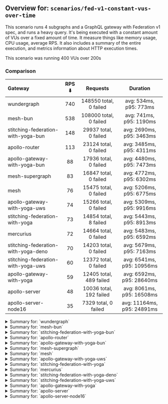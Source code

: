 ## Overview for: `scenarios/fed-v1-constant-vus-over-time`


This scenario runs 4 subgraphs and a GraphQL gateway with Federation v1 spec, and runs a heavy query. It's being executed with a constant amount of VUs over a fixed amount of time. It measure things like memory usage, CPU usage, average RPS. It also includes a summary of the entire execution, and metrics information about HTTP execution times.


This scenario was running 400 VUs over 200s


### Comparison


| Gateway                             | RPS ⬇️ |        Requests         |          Duration          |
| :---------------------------------- | :----: | :---------------------: | :------------------------: |
| wundergraph                         |  740   | 148550 total, 0 failed  |   avg: 534ms, p95: 773ms   |
| mesh-bun                            |  538   | 108000 total, 0 failed  |  avg: 741ms, p95: 1190ms   |
| stitching-federation-with-yoga-bun  |  148   |  29937 total, 0 failed  |  avg: 2690ms, p95: 3463ms  |
| apollo-router                       |  113   |  23124 total, 0 failed  |  avg: 3485ms, p95: 4311ms  |
| apollo-gateway-with-yoga-bun        |   88   |  17936 total, 0 failed  |  avg: 4480ms, p95: 7473ms  |
| mesh-supergraph                     |   83   |  16847 total, 0 failed  |  avg: 4772ms, p95: 6302ms  |
| mesh                                |   76   |  15475 total, 0 failed  |  avg: 5206ms, p95: 6775ms  |
| apollo-gateway-with-yoga-uws        |   74   |  15266 total, 0 failed  |  avg: 5309ms, p95: 9916ms  |
| stitching-federation-with-yoga      |   73   |  14854 total, 8 failed  |  avg: 5443ms, p95: 8913ms  |
| mercurius                           |   72   |  14664 total, 0 failed  |  avg: 5483ms, p95: 6592ms  |
| stitching-federation-with-yoga-deno |   70   |  14203 total, 0 failed  |  avg: 5679ms, p95: 7163ms  |
| stitching-federation-with-yoga-uws  |   60   |  12372 total, 0 failed  | avg: 6541ms, p95: 10956ms  |
| apollo-gateway-with-yoga            |   59   | 12405 total, 489 failed | avg: 6592ms, p95: 28640ms  |
| apollo-server                       |   48   | 10036 total, 192 failed | avg: 8061ms, p95: 16508ms  |
| apollo-server-node16                |   35   |  7329 total, 0 failed   | avg: 11164ms, p95: 24891ms |



<details>
  <summary>Summary for: `wundergraph`</summary>

  **K6 Output**




```
     ✓ response code was 200
     ✓ no graphql errors
     ✓ valid response structure

     checks.........................: 100.00% ✓ 445650    ✗ 0     
     data_received..................: 740 MB  3.7 MB/s
     data_sent......................: 176 MB  879 kB/s
     http_req_blocked...............: avg=266.86µs min=1.1µs    med=2.2µs    max=263.23ms p(90)=3.5µs    p(95)=4.3µs   
     http_req_connecting............: avg=250.89µs min=0s       med=0s       max=169.45ms p(90)=0s       p(95)=0s      
     http_req_duration..............: avg=534.21ms min=99.89ms  med=516.75ms max=1.31s    p(90)=709.99ms p(95)=773.37ms
       { expected_response:true }...: avg=534.21ms min=99.89ms  med=516.75ms max=1.31s    p(90)=709.99ms p(95)=773.37ms
   ✓ http_req_failed................: 0.00%   ✓ 0         ✗ 148550
     http_req_receiving.............: avg=5.98ms   min=14.3µs   med=35.4µs   max=501.33ms p(90)=255.8µs  p(95)=18.36ms 
     http_req_sending...............: avg=823.42µs min=7.1µs    med=12µs     max=411.88ms p(90)=23.6µs   p(95)=107.4µs 
     http_req_tls_handshaking.......: avg=0s       min=0s       med=0s       max=0s       p(90)=0s       p(95)=0s      
     http_req_waiting...............: avg=527.41ms min=99.84ms  med=513.28ms max=1.23s    p(90)=693.3ms  p(95)=749.36ms
     http_reqs......................: 148550  740.87201/s
     iteration_duration.............: avg=539.05ms min=100.43ms med=521.32ms max=1.41s    p(90)=716.39ms p(95)=781.21ms
     iterations.....................: 148550  740.87201/s
     vus............................: 400     min=400     max=400 
     vus_max........................: 400     min=400     max=400 
```


**Performance Overview**


<img src="https://imagedelivery.net/KYe9TScr4TldYHA48pczVg/724cbb8b-b473-427a-cf67-88a829ac0300/public" alt="Performance Overview" />


**HTTP Overview**


<img src="https://imagedelivery.net/KYe9TScr4TldYHA48pczVg/29478715-680f-4683-f3f6-95746a2f6e00/public" alt="HTTP Overview" />


  </details>

<details>
  <summary>Summary for: `mesh-bun`</summary>

  **K6 Output**




```
     ✓ response code was 200
     ✗ no graphql errors
      ↳  0% — ✓ 0 / ✗ 108000
     ✗ valid response structure
      ↳  0% — ✓ 0 / ✗ 108000

     checks.........................: 33.33% ✓ 108000     ✗ 216000
     data_received..................: 103 MB 512 kB/s
     data_sent......................: 128 MB 639 kB/s
     http_req_blocked...............: avg=227.91µs min=1.1µs    med=2.2µs    max=128.23ms p(90)=3.3µs   p(95)=4.2µs   
     http_req_connecting............: avg=217.51µs min=0s       med=0s       max=124.94ms p(90)=0s      p(95)=0s      
     http_req_duration..............: avg=741.03ms min=144.26ms med=723.21ms max=1.84s    p(90)=1.11s   p(95)=1.19s   
       { expected_response:true }...: avg=741.03ms min=144.26ms med=723.21ms max=1.84s    p(90)=1.11s   p(95)=1.19s   
   ✓ http_req_failed................: 0.00%  ✓ 0          ✗ 108000
     http_req_receiving.............: avg=527.52µs min=13.2µs   med=30.5µs   max=276.95ms p(90)=219.3µs p(95)=384.51µs
     http_req_sending...............: avg=239.14µs min=7.4µs    med=12.8µs   max=256.3ms  p(90)=52.2µs  p(95)=167.7µs 
     http_req_tls_handshaking.......: avg=0s       min=0s       med=0s       max=0s       p(90)=0s      p(95)=0s      
     http_req_waiting...............: avg=740.26ms min=142.19ms med=722.77ms max=1.81s    p(90)=1.1s    p(95)=1.18s   
     http_reqs......................: 108000 538.338296/s
     iteration_duration.............: avg=742.1ms  min=181ms    med=723.77ms max=1.89s    p(90)=1.11s   p(95)=1.19s   
     iterations.....................: 108000 538.338296/s
     vus............................: 64     min=64       max=400 
     vus_max........................: 400    min=400      max=400 
```


**Performance Overview**


<img src="https://imagedelivery.net/KYe9TScr4TldYHA48pczVg/8a34fb21-1526-4d61-95a8-f4da0a64e300/public" alt="Performance Overview" />


**HTTP Overview**


<img src="https://imagedelivery.net/KYe9TScr4TldYHA48pczVg/82003cb9-7337-4508-2cca-43ac4e4b1200/public" alt="HTTP Overview" />


  </details>

<details>
  <summary>Summary for: `stitching-federation-with-yoga-bun`</summary>

  **K6 Output**




```
     ✓ response code was 200
     ✗ no graphql errors
      ↳  99% — ✓ 29936 / ✗ 1
     ✗ valid response structure
      ↳  99% — ✓ 29936 / ✗ 1

     checks.........................: 99.99% ✓ 89809      ✗ 2    
     data_received..................: 149 MB 739 kB/s
     data_sent......................: 36 MB  176 kB/s
     http_req_blocked...............: avg=790.34µs min=900ns med=1.7µs  max=110.43ms p(90)=2.6µs  p(95)=3.4µs  
     http_req_connecting............: avg=774.73µs min=0s    med=0s     max=110.03ms p(90)=0s     p(95)=0s     
     http_req_duration..............: avg=2.69s    min=1.88s med=2.56s  max=7.12s    p(90)=2.96s  p(95)=3.46s  
       { expected_response:true }...: avg=2.69s    min=1.88s med=2.56s  max=7.12s    p(90)=2.96s  p(95)=3.46s  
   ✓ http_req_failed................: 0.00%  ✓ 0          ✗ 29937
     http_req_receiving.............: avg=100.9µs  min=14µs  med=25.7µs max=88.54ms  p(90)=47.7µs p(95)=63.32µs
     http_req_sending...............: avg=182.53µs min=6µs   med=9.7µs  max=140.15ms p(90)=23.1µs p(95)=94.72µs
     http_req_tls_handshaking.......: avg=0s       min=0s    med=0s     max=0s       p(90)=0s     p(95)=0s     
     http_req_waiting...............: avg=2.68s    min=1.88s med=2.56s  max=7.11s    p(90)=2.96s  p(95)=3.46s  
     http_reqs......................: 29937  148.394068/s
     iteration_duration.............: avg=2.69s    min=1.88s med=2.57s  max=7.14s    p(90)=2.96s  p(95)=3.52s  
     iterations.....................: 29937  148.394068/s
     vus............................: 400    min=400      max=400
     vus_max........................: 400    min=400      max=400
```


**Performance Overview**


<img src="https://imagedelivery.net/KYe9TScr4TldYHA48pczVg/ad8af485-d37c-4d36-8e10-0f9ebfcc0c00/public" alt="Performance Overview" />


**HTTP Overview**


<img src="https://imagedelivery.net/KYe9TScr4TldYHA48pczVg/e1a1eda5-1629-4bf1-d436-6ea2c97ac300/public" alt="HTTP Overview" />


  </details>

<details>
  <summary>Summary for: `apollo-router`</summary>

  **K6 Output**




```
     ✓ response code was 200
     ✗ no graphql errors
      ↳  99% — ✓ 23120 / ✗ 4
     ✗ valid response structure
      ↳  99% — ✓ 23120 / ✗ 4

     checks.........................: 99.98% ✓ 69364   ✗ 8    
     data_received..................: 115 MB 567 kB/s
     data_sent......................: 27 MB  135 kB/s
     http_req_blocked...............: avg=1.07ms   min=1.4µs  med=2.7µs  max=119.8ms  p(90)=4µs    p(95)=8.4µs
     http_req_connecting............: avg=1.06ms   min=0s     med=0s     max=119.75ms p(90)=0s     p(95)=0s   
     http_req_duration..............: avg=3.48s    min=1.65s  med=3.36s  max=9.26s    p(90)=3.79s  p(95)=4.31s
       { expected_response:true }...: avg=3.48s    min=1.65s  med=3.36s  max=9.26s    p(90)=3.79s  p(95)=4.31s
   ✓ http_req_failed................: 0.00%  ✓ 0       ✗ 23124
     http_req_receiving.............: avg=61.79µs  min=20.8µs med=53.9µs max=14.59ms  p(90)=77.5µs p(95)=85µs 
     http_req_sending...............: avg=107.22µs min=6.7µs  med=14.2µs max=65.92ms  p(90)=28.3µs p(95)=34µs 
     http_req_tls_handshaking.......: avg=0s       min=0s     med=0s     max=0s       p(90)=0s     p(95)=0s   
     http_req_waiting...............: avg=3.48s    min=1.65s  med=3.36s  max=9.26s    p(90)=3.79s  p(95)=4.31s
     http_reqs......................: 23124  113.898/s
     iteration_duration.............: avg=3.48s    min=1.65s  med=3.36s  max=9.36s    p(90)=3.79s  p(95)=4.31s
     iterations.....................: 23124  113.898/s
     vus............................: 69     min=69    max=400
     vus_max........................: 400    min=400   max=400
```


**Performance Overview**


<img src="https://imagedelivery.net/KYe9TScr4TldYHA48pczVg/190a6746-104b-4d60-0bd3-229d621b0500/public" alt="Performance Overview" />


**HTTP Overview**


<img src="https://imagedelivery.net/KYe9TScr4TldYHA48pczVg/70389007-0abd-471e-5b4d-f21bb17b8200/public" alt="HTTP Overview" />


  </details>

<details>
  <summary>Summary for: `apollo-gateway-with-yoga-bun`</summary>

  **K6 Output**




```
     ✓ response code was 200
     ✗ no graphql errors
      ↳  99% — ✓ 17933 / ✗ 3
     ✗ valid response structure
      ↳  99% — ✓ 17933 / ✗ 3

     checks.........................: 99.98% ✓ 53802     ✗ 6    
     data_received..................: 89 MB  442 kB/s
     data_sent......................: 21 MB  105 kB/s
     http_req_blocked...............: avg=1ms      min=1µs      med=2µs     max=79.73ms  p(90)=3.3µs   p(95)=6.4µs   
     http_req_connecting............: avg=992.69µs min=0s       med=0s      max=76.99ms  p(90)=0s      p(95)=0s      
     http_req_duration..............: avg=4.47s    min=467.8ms  med=3.86s   max=12.31s   p(90)=6.68s   p(95)=7.47s   
       { expected_response:true }...: avg=4.47s    min=467.8ms  med=3.86s   max=12.31s   p(90)=6.68s   p(95)=7.47s   
   ✓ http_req_failed................: 0.00%  ✓ 0         ✗ 17936
     http_req_receiving.............: avg=4.09ms   min=15.3µs   med=34.29µs max=293.92ms p(90)=80.64µs p(95)=354.57µs
     http_req_sending...............: avg=413.79µs min=5.7µs    med=11.7µs  max=297.78ms p(90)=31.7µs  p(95)=143.69µs
     http_req_tls_handshaking.......: avg=0s       min=0s       med=0s      max=0s       p(90)=0s      p(95)=0s      
     http_req_waiting...............: avg=4.47s    min=466.14ms med=3.86s   max=12.31s   p(90)=6.67s   p(95)=7.47s   
     http_reqs......................: 17936  88.739386/s
     iteration_duration.............: avg=4.48s    min=519.14ms med=3.86s   max=12.37s   p(90)=6.68s   p(95)=7.47s   
     iterations.....................: 17936  88.739386/s
     vus............................: 41     min=41      max=400
     vus_max........................: 400    min=400     max=400
```


**Performance Overview**


<img src="https://imagedelivery.net/KYe9TScr4TldYHA48pczVg/3fdf0a35-9f70-4e2f-2fff-7e36fef33c00/public" alt="Performance Overview" />


**HTTP Overview**


<img src="https://imagedelivery.net/KYe9TScr4TldYHA48pczVg/5a1ef4ec-0f7e-45de-1d34-bfab1858f400/public" alt="HTTP Overview" />


  </details>

<details>
  <summary>Summary for: `mesh-supergraph`</summary>

  **K6 Output**




```
     ✓ response code was 200
     ✗ no graphql errors
      ↳  99% — ✓ 16686 / ✗ 161
     ✗ valid response structure
      ↳  0% — ✓ 0 / ✗ 16847

     checks.........................: 66.34% ✓ 33533     ✗ 17008
     data_received..................: 86 MB  425 kB/s
     data_sent......................: 20 MB  99 kB/s
     http_req_blocked...............: avg=2.91ms   min=1.4µs  med=2.5µs  max=234.76ms p(90)=3.8µs   p(95)=5.5µs  
     http_req_connecting............: avg=2.88ms   min=0s     med=0s     max=234.72ms p(90)=0s      p(95)=0s     
     http_req_duration..............: avg=4.77s    min=2.19s  med=4.52s  max=12.14s   p(90)=5.63s   p(95)=6.3s   
       { expected_response:true }...: avg=4.77s    min=2.19s  med=4.52s  max=12.14s   p(90)=5.63s   p(95)=6.3s   
   ✓ http_req_failed................: 0.00%  ✓ 0         ✗ 16847
     http_req_receiving.............: avg=67.44µs  min=23.3µs med=59.7µs max=7.48ms   p(90)=86.25µs p(95)=95.91µs
     http_req_sending...............: avg=357.88µs min=8.5µs  med=15µs   max=110.93ms p(90)=30.6µs  p(95)=36.7µs 
     http_req_tls_handshaking.......: avg=0s       min=0s     med=0s     max=0s       p(90)=0s      p(95)=0s     
     http_req_waiting...............: avg=4.77s    min=2.19s  med=4.52s  max=12.13s   p(90)=5.63s   p(95)=6.3s   
     http_reqs......................: 16847  83.327781/s
     iteration_duration.............: avg=4.77s    min=2.19s  med=4.52s  max=12.2s    p(90)=5.63s   p(95)=6.3s   
     iterations.....................: 16847  83.327781/s
     vus............................: 136    min=136     max=400
     vus_max........................: 400    min=400     max=400
```


**Performance Overview**


<img src="https://imagedelivery.net/KYe9TScr4TldYHA48pczVg/89aa6066-7cff-45cf-9526-db948cf75e00/public" alt="Performance Overview" />


**HTTP Overview**


<img src="https://imagedelivery.net/KYe9TScr4TldYHA48pczVg/44283fcf-80a9-41b5-5767-b97e8d659800/public" alt="HTTP Overview" />


  </details>

<details>
  <summary>Summary for: `mesh`</summary>

  **K6 Output**




```
     ✓ response code was 200
     ✗ no graphql errors
      ↳  98% — ✓ 15285 / ✗ 190
     ✗ valid response structure
      ↳  98% — ✓ 15285 / ✗ 190

     checks.........................: 99.18% ✓ 46045     ✗ 380  
     data_received..................: 80 MB  396 kB/s
     data_sent......................: 18 MB  91 kB/s
     http_req_blocked...............: avg=845.31µs min=1.5µs med=2.5µs  max=147.42ms p(90)=4µs    p(95)=12.5µs 
     http_req_connecting............: avg=814.94µs min=0s    med=0s     max=71.08ms  p(90)=0s     p(95)=0s     
     http_req_duration..............: avg=5.2s     min=1.99s med=5.09s  max=12.09s   p(90)=6.03s  p(95)=6.77s  
       { expected_response:true }...: avg=5.2s     min=1.99s med=5.09s  max=12.09s   p(90)=6.03s  p(95)=6.77s  
   ✓ http_req_failed................: 0.00%  ✓ 0         ✗ 15475
     http_req_receiving.............: avg=77.76µs  min=25µs  med=52.1µs max=64.13ms  p(90)=85.6µs p(95)=102.8µs
     http_req_sending...............: avg=607.96µs min=9.7µs med=14.6µs max=152.32ms p(90)=35.6µs p(95)=46.6µs 
     http_req_tls_handshaking.......: avg=0s       min=0s    med=0s     max=0s       p(90)=0s     p(95)=0s     
     http_req_waiting...............: avg=5.2s     min=1.99s med=5.09s  max=12.09s   p(90)=6.03s  p(95)=6.77s  
     http_reqs......................: 15475  76.303091/s
     iteration_duration.............: avg=5.2s     min=1.99s med=5.09s  max=12.09s   p(90)=6.03s  p(95)=6.77s  
     iterations.....................: 15475  76.303091/s
     vus............................: 25     min=25      max=400
     vus_max........................: 400    min=400     max=400
```


**Performance Overview**


<img src="https://imagedelivery.net/KYe9TScr4TldYHA48pczVg/840079fa-99a9-4d20-1d1a-1a9f24c81500/public" alt="Performance Overview" />


**HTTP Overview**


<img src="https://imagedelivery.net/KYe9TScr4TldYHA48pczVg/f133603a-c5f3-4e04-e88c-66b895404800/public" alt="HTTP Overview" />


  </details>

<details>
  <summary>Summary for: `apollo-gateway-with-yoga-uws`</summary>

  **K6 Output**




```
     ✓ response code was 200
     ✗ no graphql errors
      ↳  89% — ✓ 13713 / ✗ 1553
     ✗ valid response structure
      ↳  89% — ✓ 13713 / ✗ 1553

     checks.........................: 93.21% ✓ 42692     ✗ 3106 
     data_received..................: 72 MB  354 kB/s
     data_sent......................: 18 MB  89 kB/s
     http_req_blocked...............: avg=1.36ms   min=900ns    med=2µs     max=99.44ms  p(90)=3.1µs   p(95)=7.17µs 
     http_req_connecting............: avg=1.34ms   min=0s       med=0s      max=99.25ms  p(90)=0s      p(95)=0s     
     http_req_duration..............: avg=5.3s     min=662.78ms med=4.95s   max=16.81s   p(90)=8.76s   p(95)=9.91s  
       { expected_response:true }...: avg=5.3s     min=662.78ms med=4.95s   max=16.81s   p(90)=8.76s   p(95)=9.91s  
   ✓ http_req_failed................: 0.00%  ✓ 0         ✗ 15266
     http_req_receiving.............: avg=58.68µs  min=14.89µs  med=34.09µs max=35.16ms  p(90)=64.09µs p(95)=76.39µs
     http_req_sending...............: avg=273.03µs min=6.5µs    med=11.9µs  max=106.62ms p(90)=26.4µs  p(95)=91.02µs
     http_req_tls_handshaking.......: avg=0s       min=0s       med=0s      max=0s       p(90)=0s      p(95)=0s     
     http_req_waiting...............: avg=5.3s     min=662.72ms med=4.95s   max=16.81s   p(90)=8.76s   p(95)=9.91s  
     http_reqs......................: 15266  74.881377/s
     iteration_duration.............: avg=5.31s    min=663.38ms med=4.95s   max=16.81s   p(90)=8.76s   p(95)=9.92s  
     iterations.....................: 15266  74.881377/s
     vus............................: 99     min=99      max=400
     vus_max........................: 400    min=400     max=400
```


**Performance Overview**


<img src="https://imagedelivery.net/KYe9TScr4TldYHA48pczVg/45a6f057-0ca4-4252-0584-e241816e0e00/public" alt="Performance Overview" />


**HTTP Overview**


<img src="https://imagedelivery.net/KYe9TScr4TldYHA48pczVg/5b26fff3-4491-4243-fe8f-cf60a7e19c00/public" alt="HTTP Overview" />


  </details>

<details>
  <summary>Summary for: `stitching-federation-with-yoga`</summary>

  **K6 Output**




```
     ✗ response code was 200
      ↳  99% — ✓ 14846 / ✗ 8
     ✗ no graphql errors
      ↳  90% — ✓ 13479 / ✗ 1375
     ✗ valid response structure
      ↳  90% — ✓ 13479 / ✗ 1367

     checks.........................: 93.82% ✓ 41804    ✗ 2750 
     data_received..................: 94 MB  464 kB/s
     data_sent......................: 18 MB  87 kB/s
     http_req_blocked...............: avg=2.27ms   min=1.3µs    med=2.4µs  max=174.54ms p(90)=4µs    p(95)=15.3µs  
     http_req_connecting............: avg=2.24ms   min=0s       med=0s     max=174.2ms  p(90)=0s     p(95)=0s      
     http_req_duration..............: avg=5.44s    min=883.69ms med=4.68s  max=1m0s     p(90)=7.82s  p(95)=8.91s   
       { expected_response:true }...: avg=5.41s    min=883.69ms med=4.68s  max=59.47s   p(90)=7.8s   p(95)=8.9s    
   ✓ http_req_failed................: 0.05%  ✓ 8        ✗ 14846
     http_req_receiving.............: avg=64.17µs  min=0s       med=52.9µs max=9.11ms   p(90)=81.7µs p(95)=101.13µs
     http_req_sending...............: avg=654.28µs min=8.4µs    med=13.4µs max=70.52ms  p(90)=28.6µs p(95)=39.6µs  
     http_req_tls_handshaking.......: avg=0s       min=0s       med=0s     max=0s       p(90)=0s     p(95)=0s      
     http_req_waiting...............: avg=5.44s    min=883.64ms med=4.68s  max=59.99s   p(90)=7.82s  p(95)=8.91s   
     http_reqs......................: 14854  73.04744/s
     iteration_duration.............: avg=5.44s    min=883.9ms  med=4.68s  max=1m0s     p(90)=7.83s  p(95)=8.91s   
     iterations.....................: 14854  73.04744/s
     vus............................: 168    min=168    max=400
     vus_max........................: 400    min=400    max=400
```


**Performance Overview**


<img src="https://imagedelivery.net/KYe9TScr4TldYHA48pczVg/1c108140-c554-4eb7-a7c5-ee8011fdd000/public" alt="Performance Overview" />


**HTTP Overview**


<img src="https://imagedelivery.net/KYe9TScr4TldYHA48pczVg/7dd13ed9-e83b-40ad-85c8-442f054cf800/public" alt="HTTP Overview" />


  </details>

<details>
  <summary>Summary for: `mercurius`</summary>

  **K6 Output**




```
     ✓ response code was 200
     ✓ no graphql errors
     ✓ valid response structure

     checks.........................: 100.00% ✓ 43992     ✗ 0    
     data_received..................: 74 MB   365 kB/s
     data_sent......................: 17 MB   86 kB/s
     http_req_blocked...............: avg=1.69ms   min=1.3µs  med=3µs    max=100.45ms p(90)=5.8µs  p(95)=15.7µs  
     http_req_connecting............: avg=1.66ms   min=0s     med=0s     max=100.39ms p(90)=0s     p(95)=0s      
     http_req_duration..............: avg=5.48s    min=2.04s  med=5.35s  max=10.33s   p(90)=6.34s  p(95)=6.59s   
       { expected_response:true }...: avg=5.48s    min=2.04s  med=5.35s  max=10.33s   p(90)=6.34s  p(95)=6.59s   
   ✓ http_req_failed................: 0.00%   ✓ 0         ✗ 14664
     http_req_receiving.............: avg=73.16µs  min=22.4µs med=63µs   max=11.92ms  p(90)=99.9µs p(95)=112.38µs
     http_req_sending...............: avg=198.78µs min=7µs    med=16.4µs max=21.87ms  p(90)=33.7µs p(95)=57.4µs  
     http_req_tls_handshaking.......: avg=0s       min=0s     med=0s     max=0s       p(90)=0s     p(95)=0s      
     http_req_waiting...............: avg=5.48s    min=2.04s  med=5.35s  max=10.33s   p(90)=6.34s  p(95)=6.59s   
     http_reqs......................: 14664   72.577827/s
     iteration_duration.............: avg=5.48s    min=2.04s  med=5.36s  max=10.38s   p(90)=6.35s  p(95)=6.59s   
     iterations.....................: 14664   72.577827/s
     vus............................: 61      min=61      max=400
     vus_max........................: 400     min=400     max=400
```


**Performance Overview**


<img src="https://imagedelivery.net/KYe9TScr4TldYHA48pczVg/1c2a065c-709c-495b-1c83-cb0779f05a00/public" alt="Performance Overview" />


**HTTP Overview**


<img src="https://imagedelivery.net/KYe9TScr4TldYHA48pczVg/a74c35f4-8cc0-4370-8d9a-dc31f4002f00/public" alt="HTTP Overview" />


  </details>

<details>
  <summary>Summary for: `stitching-federation-with-yoga-deno`</summary>

  **K6 Output**




```
     ✓ response code was 200
     ✗ no graphql errors
      ↳  99% — ✓ 14126 / ✗ 77
     ✗ valid response structure
      ↳  99% — ✓ 14126 / ✗ 77

     checks.........................: 99.63% ✓ 42455     ✗ 154  
     data_received..................: 72 MB  354 kB/s
     data_sent......................: 17 MB  83 kB/s
     http_req_blocked...............: avg=1.21ms   min=1.2µs med=2.9µs  max=92.33ms p(90)=4.8µs    p(95)=14.8µs  
     http_req_connecting............: avg=1.18ms   min=0s    med=0s     max=79.66ms p(90)=0s       p(95)=0s      
     http_req_duration..............: avg=5.67s    min=2.79s med=5.53s  max=10.78s  p(90)=6.31s    p(95)=7.16s   
       { expected_response:true }...: avg=5.67s    min=2.79s med=5.53s  max=10.78s  p(90)=6.31s    p(95)=7.16s   
   ✓ http_req_failed................: 0.00%  ✓ 0         ✗ 14203
     http_req_receiving.............: avg=135.19µs min=18µs  med=41.3µs max=30.84ms p(90)=101.08µs p(95)=143.39µs
     http_req_sending...............: avg=239.25µs min=7.5µs med=15.7µs max=48.79ms p(90)=43.48µs  p(95)=183.5µs 
     http_req_tls_handshaking.......: avg=0s       min=0s    med=0s     max=0s      p(90)=0s       p(95)=0s      
     http_req_waiting...............: avg=5.67s    min=2.79s med=5.53s  max=10.76s  p(90)=6.31s    p(95)=7.16s   
     http_reqs......................: 14203  70.012298/s
     iteration_duration.............: avg=5.68s    min=2.79s med=5.53s  max=10.78s  p(90)=6.31s    p(95)=7.16s   
     iterations.....................: 14203  70.012298/s
     vus............................: 41     min=41      max=400
     vus_max........................: 400    min=400     max=400
```


**Performance Overview**


<img src="https://imagedelivery.net/KYe9TScr4TldYHA48pczVg/358f50bb-ba7a-4f46-2f1d-dd00c4045100/public" alt="Performance Overview" />


**HTTP Overview**


<img src="https://imagedelivery.net/KYe9TScr4TldYHA48pczVg/2a30a11c-2c15-49b8-59fc-610d0a67a400/public" alt="HTTP Overview" />


  </details>

<details>
  <summary>Summary for: `stitching-federation-with-yoga-uws`</summary>

  **K6 Output**




```
     ✓ response code was 200
     ✗ no graphql errors
      ↳  89% — ✓ 11060 / ✗ 1312
     ✗ valid response structure
      ↳  89% — ✓ 11060 / ✗ 1312

     checks.........................: 92.93% ✓ 34492     ✗ 2624 
     data_received..................: 83 MB  407 kB/s
     data_sent......................: 15 MB  72 kB/s
     http_req_blocked...............: avg=1.36ms   min=1.4µs med=2.6µs   max=120.87ms p(90)=4.4µs   p(95)=24.8µs  
     http_req_connecting............: avg=1.33ms   min=0s    med=0s      max=120.81ms p(90)=0s      p(95)=0s      
     http_req_duration..............: avg=6.54s    min=1.49s med=5.57s   max=18.04s   p(90)=9.38s   p(95)=10.95s  
       { expected_response:true }...: avg=6.54s    min=1.49s med=5.57s   max=18.04s   p(90)=9.38s   p(95)=10.95s  
   ✓ http_req_failed................: 0.00%  ✓ 0         ✗ 12372
     http_req_receiving.............: avg=155.58µs min=24µs  med=64.85µs max=62.86ms  p(90)=111.8µs p(95)=147.59µs
     http_req_sending...............: avg=252.77µs min=9µs   med=16.2µs  max=59.74ms  p(90)=44.6µs  p(95)=114.22µs
     http_req_tls_handshaking.......: avg=0s       min=0s    med=0s      max=0s       p(90)=0s      p(95)=0s      
     http_req_waiting...............: avg=6.54s    min=1.49s med=5.57s   max=18.04s   p(90)=9.37s   p(95)=10.95s  
     http_reqs......................: 12372  60.681057/s
     iteration_duration.............: avg=6.54s    min=1.49s med=5.57s   max=18.04s   p(90)=9.39s   p(95)=10.95s  
     iterations.....................: 12372  60.681057/s
     vus............................: 51     min=51      max=400
     vus_max........................: 400    min=400     max=400
```


**Performance Overview**


<img src="https://imagedelivery.net/KYe9TScr4TldYHA48pczVg/e00016e7-42b8-4016-b010-fa6b474aa200/public" alt="Performance Overview" />


**HTTP Overview**


<img src="https://imagedelivery.net/KYe9TScr4TldYHA48pczVg/078b3629-346b-42c7-5d34-3f538fbd6a00/public" alt="HTTP Overview" />


  </details>

<details>
  <summary>Summary for: `apollo-gateway-with-yoga`</summary>

  **K6 Output**




```
     ✗ response code was 200
      ↳  96% — ✓ 11916 / ✗ 489
     ✗ no graphql errors
      ↳  94% — ✓ 11769 / ✗ 636
     ✗ valid response structure
      ↳  98% — ✓ 11769 / ✗ 147

     checks.........................: 96.53% ✓ 35454     ✗ 1272 
     data_received..................: 60 MB  283 kB/s
     data_sent......................: 15 MB  70 kB/s
     http_req_blocked...............: avg=1.56ms   min=1.3µs med=2.7µs  max=135.74ms p(90)=13.26µs p(95)=6.96ms  
     http_req_connecting............: avg=1.49ms   min=0s    med=0s     max=85.28ms  p(90)=0s      p(95)=6.31ms  
     http_req_duration..............: avg=6.59s    min=1s    med=3.89s  max=1m0s     p(90)=4.61s   p(95)=28.63s  
       { expected_response:true }...: avg=4.39s    min=1s    med=3.88s  max=59.92s   p(90)=4.43s   p(95)=4.72s   
   ✓ http_req_failed................: 3.94%  ✓ 489       ✗ 11916
     http_req_receiving.............: avg=66.2µs   min=0s    med=60.1µs max=30.03ms  p(90)=84.5µs  p(95)=90.5µs  
     http_req_sending...............: avg=218.49µs min=6.9µs med=16.7µs max=39.15ms  p(90)=35.4µs  p(95)=289.84µs
     http_req_tls_handshaking.......: avg=0s       min=0s    med=0s     max=0s       p(90)=0s      p(95)=0s      
     http_req_waiting...............: avg=6.59s    min=1s    med=3.89s  max=1m0s     p(90)=4.61s   p(95)=28.63s  
     http_reqs......................: 12405  59.021019/s
     iteration_duration.............: avg=6.59s    min=1s    med=3.89s  max=1m0s     p(90)=4.61s   p(95)=28.64s  
     iterations.....................: 12405  59.021019/s
     vus............................: 31     min=31      max=400
     vus_max........................: 400    min=400     max=400
```


**Performance Overview**


<img src="https://imagedelivery.net/KYe9TScr4TldYHA48pczVg/a1f18947-e463-49d6-ab7c-cfe33f057600/public" alt="Performance Overview" />


**HTTP Overview**


<img src="https://imagedelivery.net/KYe9TScr4TldYHA48pczVg/a3240093-c6f4-411e-2de7-ecf4fb101d00/public" alt="HTTP Overview" />


  </details>

<details>
  <summary>Summary for: `apollo-server`</summary>

  **K6 Output**




```
     ✗ response code was 200
      ↳  98% — ✓ 9844 / ✗ 192
     ✗ no graphql errors
      ↳  75% — ✓ 7594 / ✗ 2442
     ✗ valid response structure
      ↳  77% — ✓ 7594 / ✗ 2250

     checks.........................: 83.67% ✓ 25032     ✗ 4884 
     data_received..................: 47 MB  228 kB/s
     data_sent......................: 12 MB  58 kB/s
     http_req_blocked...............: avg=5.18ms   min=1.5µs    med=2.9µs  max=224.25ms p(90)=6.1µs  p(95)=1.28ms  
     http_req_connecting............: avg=5.1ms    min=0s       med=0s     max=224.08ms p(90)=0s     p(95)=1.05ms  
     http_req_duration..............: avg=8.06s    min=756.5ms  med=6.56s  max=1m0s     p(90)=10.62s p(95)=16.5s   
       { expected_response:true }...: avg=7.04s    min=756.5ms  med=6.47s  max=58.85s   p(90)=10.07s p(95)=12.32s  
   ✓ http_req_failed................: 1.91%  ✓ 192       ✗ 9844 
     http_req_receiving.............: avg=105.95µs min=0s       med=66.5µs max=42.37ms  p(90)=97.6µs p(95)=116.13µs
     http_req_sending...............: avg=931.53µs min=9.4µs    med=17.3µs max=118.89ms p(90)=40.7µs p(95)=752.9µs 
     http_req_tls_handshaking.......: avg=0s       min=0s       med=0s     max=0s       p(90)=0s     p(95)=0s      
     http_req_waiting...............: avg=8.06s    min=756.39ms med=6.56s  max=1m0s     p(90)=10.62s p(95)=16.5s   
     http_reqs......................: 10036  48.814793/s
     iteration_duration.............: avg=8.06s    min=757.54ms med=6.56s  max=1m0s     p(90)=10.62s p(95)=16.52s  
     iterations.....................: 10036  48.814793/s
     vus............................: 54     min=54      max=400
     vus_max........................: 400    min=400     max=400
```


**Performance Overview**


<img src="https://imagedelivery.net/KYe9TScr4TldYHA48pczVg/676a2458-212c-40ca-0f51-c174fe5e5f00/public" alt="Performance Overview" />


**HTTP Overview**


<img src="https://imagedelivery.net/KYe9TScr4TldYHA48pczVg/94f980a0-1b5c-4b83-ba87-bb24bafb6600/public" alt="HTTP Overview" />


  </details>

<details>
  <summary>Summary for: `apollo-server-node16`</summary>

  **K6 Output**




```
     ✓ response code was 200
     ✗ no graphql errors
      ↳  53% — ✓ 3945 / ✗ 3384
     ✗ valid response structure
      ↳  53% — ✓ 3945 / ✗ 3384

     checks.........................: 69.21% ✓ 15219     ✗ 6768 
     data_received..................: 32 MB  154 kB/s
     data_sent......................: 8.7 MB 42 kB/s
     http_req_blocked...............: avg=8.38ms   min=1.5µs    med=3.3µs  max=370.3ms  p(90)=9.33µs  p(95)=125.87ms
     http_req_connecting............: avg=8.26ms   min=0s       med=0s     max=370.23ms p(90)=0s      p(95)=125.81ms
     http_req_duration..............: avg=11.16s   min=189.66ms med=11.21s max=34.04s   p(90)=21.51s  p(95)=24.89s  
       { expected_response:true }...: avg=11.16s   min=189.66ms med=11.21s max=34.04s   p(90)=21.51s  p(95)=24.89s  
   ✓ http_req_failed................: 0.00%  ✓ 0         ✗ 7329 
     http_req_receiving.............: avg=111.37µs min=32.5µs   med=83.5µs max=19.31ms  p(90)=138.1µs p(95)=164.66µs
     http_req_sending...............: avg=6.4ms    min=12µs     med=23.3µs max=255.42ms p(90)=59.01µs p(95)=26.91ms 
     http_req_tls_handshaking.......: avg=0s       min=0s       med=0s     max=0s       p(90)=0s      p(95)=0s      
     http_req_waiting...............: avg=11.15s   min=189.51ms med=11.21s max=34.04s   p(90)=21.51s  p(95)=24.89s  
     http_reqs......................: 7329   35.497293/s
     iteration_duration.............: avg=11.17s   min=190.72ms med=11.21s max=34.04s   p(90)=21.51s  p(95)=24.89s  
     iterations.....................: 7329   35.497293/s
     vus............................: 128    min=128     max=400
     vus_max........................: 400    min=400     max=400
```


**Performance Overview**


<img src="https://imagedelivery.net/KYe9TScr4TldYHA48pczVg/29b26f8d-22bc-43b2-42ee-7b7893277000/public" alt="Performance Overview" />


**HTTP Overview**


<img src="https://imagedelivery.net/KYe9TScr4TldYHA48pczVg/1454a96e-ade4-47a5-8e86-c750af91d400/public" alt="HTTP Overview" />


  </details>